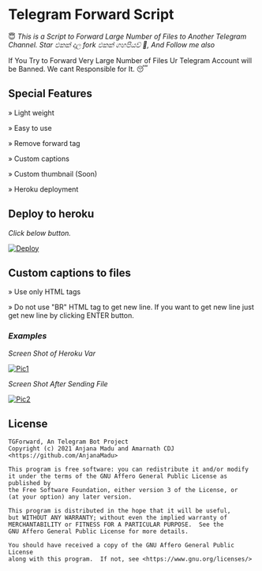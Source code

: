 # Telegram Forward Script
😇 <i>This is a Script to Forward Large Number of Files to Another Telegram Channel. Star එකක් දාල fork එකක් ගහපියව් 🥴, And Follow me also</i>

If You Try to Forward Very Large Number of Files Ur Telegram Account will be Banned. We cant Responsible for It. 😴

## Special Features

» Light weight

» Easy to use

» Remove forward tag

» Custom captions

» Custom thumbnail (Soon)

» Heroku deployment

## Deploy to heroku

<i>Click below button.</i>

[![Deploy](https://www.herokucdn.com/deploy/button.svg)](https://heroku.com/deploy?template=https://github.com/AnjanaMadu/TGForward)

## Custom captions to files

» Use only HTML tags

» Do not use "BR" HTML tag to get new line. If you want to get new line just get new line by clicking ENTER button.

### <i>Examples</i>

<i>Screen Shot of Heroku Var</i>

[![Pic1](https://telegra.ph/file/d696aa4fdf938624eb7bf.png)](https://github.com/AnjanaMadu/TGForward#examples)

<i>Screen Shot After Sending File</i>

[![Pic2](https://telegra.ph/file/54ff54f80e8819a20d59a.png)](https://github.com/AnjanaMadu/TGForward#examples)

## License
```
TGForward, An Telegram Bot Project
Copyright (c) 2021 Anjana Madu and Amarnath CDJ <https://github.com/AnjanaMadu>

This program is free software: you can redistribute it and/or modify
it under the terms of the GNU Affero General Public License as published by
the Free Software Foundation, either version 3 of the License, or
(at your option) any later version.

This program is distributed in the hope that it will be useful,
but WITHOUT ANY WARRANTY; without even the implied warranty of
MERCHANTABILITY or FITNESS FOR A PARTICULAR PURPOSE.  See the
GNU Affero General Public License for more details.

You should have received a copy of the GNU Affero General Public License
along with this program.  If not, see <https://www.gnu.org/licenses/>
```
